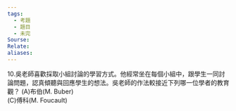 ```yaml
---
tags:
  - 考題
  - 題目
  - 未完
Sourse:
Relate: 
aliases:
---
```

10.吳老師喜歡採取小組討論的學習方式。他經常坐在每個小組中，跟學生一同討論問題，認真傾聽與回應學生的想法。吳老師的作法較接近下列哪一位學者的教育觀？ 
(A)布伯(M. Buber)  
(C)傅科(M. Foucault)  
